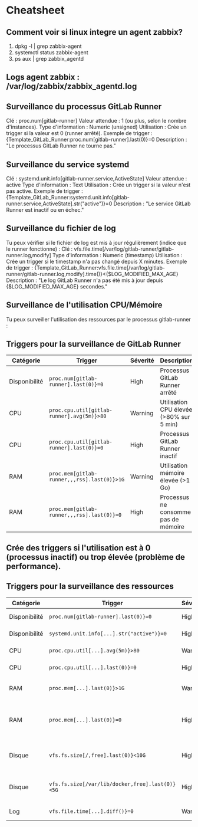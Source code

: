 # Cheatsheet

## Comment voir si linux integre un agent zabbix?

1. dpkg -l | grep zabbix-agent
2. systemctl status zabbix-agent
3. ps aux | grep zabbix_agentd

## Logs agent zabbix : /var/log/zabbix/zabbix_agentd.log

## Surveillance du processus GitLab Runner

Clé : proc.num[gitlab-runner]
Valeur attendue : 1 (ou plus, selon le nombre d'instances).
Type d'information : Numeric (unsigned)
Utilisation : Crée un trigger si la valeur est 0 (runner arrêté).
Exemple de trigger : {Template_GitLab_Runner:proc.num[gitlab-runner].last(0)}=0
Description : "Le processus GitLab Runner ne tourne pas."

## Surveillance du service systemd
Clé : systemd.unit.info[gitlab-runner.service,ActiveState]
Valeur attendue : active
Type d'information : Text
Utilisation : Crée un trigger si la valeur n'est pas active.
Exemple de trigger : {Template_GitLab_Runner:systemd.unit.info[gitlab-runner.service,ActiveState].str("active")}=0
Description : "Le service GitLab Runner est inactif ou en échec."

## Surveillance du fichier de log

Tu peux vérifier si le fichier de log est mis à jour régulièrement (indice que le runner fonctionne) :
Clé : vfs.file.time[/var/log/gitlab-runner/gitlab-runner.log,modify]
Type d'information : Numeric (timestamp)
Utilisation : Crée un trigger si le timestamp n'a pas changé depuis X minutes.
Exemple de trigger : {Template_GitLab_Runner:vfs.file.time[/var/log/gitlab-runner/gitlab-runner.log,modify].time()}<{$LOG_MODIFIED_MAX_AGE}
Description : "Le log GitLab Runner n'a pas été mis à jour depuis {$LOG_MODIFIED_MAX_AGE} secondes."

## Surveillance de l'utilisation CPU/Mémoire
Tu peux surveiller l'utilisation des ressources par le processus gitlab-runner :

## Triggers pour la surveillance de GitLab Runner

| Catégorie      | Trigger                                      | Séverité  | Description                          |
|----------------|----------------------------------------------|-----------|--------------------------------------|
| Disponibilité  | `proc.num[gitlab-runner].last(0)}=0`         | High      | Processus GitLab Runner arrêté       |
| CPU            | `proc.cpu.util[gitlab-runner].avg(5m)}>80`   | Warning   | Utilisation CPU élevée (>80% sur 5 min) |
| CPU            | `proc.cpu.util[gitlab-runner].last(0)}=0`    | High      | Processus GitLab Runner inactif      |
| RAM            | `proc.mem[gitlab-runner,,,rss].last(0)}>1G`  | Warning   | Utilisation mémoire élevée (>1 Go)   |
| RAM            | `proc.mem[gitlab-runner,,,rss].last(0)}=0`   | High      | Processus ne consomme pas de mémoire |


## Crée des triggers si l'utilisation est à 0 (processus inactif) ou trop élevée (problème de performance).

## Triggers pour la surveillance des ressources

| Catégorie      | Trigger                                           | Séverité  | Description                          |
|----------------|---------------------------------------------------|-----------|--------------------------------------|
| Disponibilité  | `proc.num[gitlab-runner].last(0)}=0`              | High      | Processus arrêté                     |
| Disponibilité  | `systemd.unit.info[...].str("active")}=0`          | High      | Service inactif                      |
| CPU            | `proc.cpu.util[...].avg(5m)}>80`                   | Warning   | Utilisation CPU élevée               |
| CPU            | `proc.cpu.util[...].last(0)}=0`                    | High      | Processus inactif                    |
| RAM            | `proc.mem[...].last(0)}>1G`                        | Warning   | Utilisation mémoire élevée           |
| RAM            | `proc.mem[...].last(0)}=0`                         | High      | Processus ne consomme pas de mémoire |
| Disque         | `vfs.fs.size[/,free].last(0)}<10G`                 | High      | Espace disque racine faible          |
| Disque         | `vfs.fs.size[/var/lib/docker,free].last(0)}<5G`    | High      | Espace disque Docker faible          |
| Log            | `vfs.file.time[...].diff()}=0`                     | Warning   | Log non mis à jour                   |

